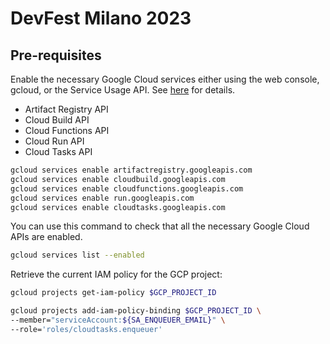 # DevFest Milano 2023

## Pre-requisites

Enable the necessary Google Cloud services either using the web console, gcloud, or the Service Usage API. See [here](https://cloud.google.com/service-usage/docs/enable-disable) for details.

- Artifact Registry API
- Cloud Build API
- Cloud Functions API
- Cloud Run API
- Cloud Tasks API

```sh
gcloud services enable artifactregistry.googleapis.com
gcloud services enable cloudbuild.googleapis.com
gcloud services enable cloudfunctions.googleapis.com
gcloud services enable run.googleapis.com
gcloud services enable cloudtasks.googleapis.com
```

You can use this command to check that all the necessary Google Cloud APIs are enabled.

```sh
gcloud services list --enabled
```

Retrieve the current IAM policy for the GCP project:

```sh
gcloud projects get-iam-policy $GCP_PROJECT_ID
```

```sh
gcloud projects add-iam-policy-binding $GCP_PROJECT_ID \
--member="serviceAccount:${SA_ENQUEUER_EMAIL}" \
--role='roles/cloudtasks.enqueuer'
```
